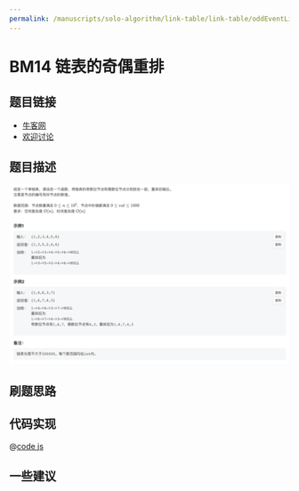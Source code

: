 ```yaml
---
permalink: /manuscripts/solo-algorithm/link-table/link-table/oddEventList.html
---
```

# BM14 链表的奇偶重排

## 题目链接

- [牛客网](https://www.nowcoder.com/share/jump/8484115461694841372669)
- [欢迎讨论]()

## 题目描述

![反转链表.png](../images/oddEvenList.png)

## 刷题思路

## 代码实现

@[code js](@code/algorithm/interview-101/oddEvenList.js)

## 一些建议

